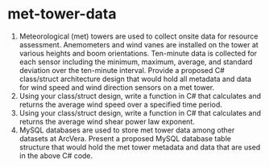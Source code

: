 # met-tower-data

1) Meteorological (met) towers are used to collect onsite data for resource assessment. Anemometers and wind vanes are installed on the tower at various heights and boom orientations. Ten-minute data is collected for each sensor including the minimum, maximum,  average, and standard deviation over the ten-minute interval. Provide a proposed C#  class/struct architecture design that would hold all metadata and data for wind speed and wind direction sensors on a met tower. 
2) Using your class/struct design, write a function in C# that calculates and returns the average wind speed over a specified time period.  
3) Using your class/struct design, write a function in C# that calculates and returns the average wind shear power law exponent. 
4) MySQL databases are used to store met tower data among other datasets at ArcVera. Present a  proposed MySQL database table structure that would hold the met tower metadata and data that are used in the above C# code. 
